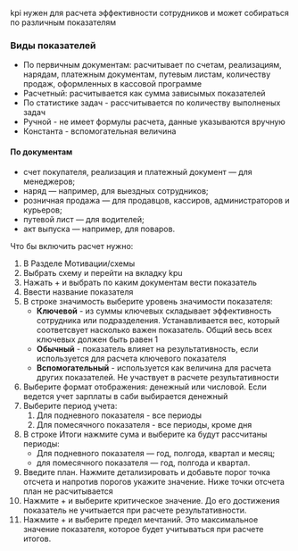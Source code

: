kpi нужен для расчета эффективности сотрудников и может собираться по различным показателям

### Виды показателей
- По первичным документам: расчитывает по счетам, реализациям, нарядам, платежным документам, путевым листам, количеству продаж, оформленных в кассовой программе
- Расчетный: расчитывается как сумма зависымых показателей
- По статистике задач - рассчитывается по количеству выполненых задач
- Ручной - не имеет формулы расчета, данные указываются вручную
- Константа - вспомогательная величина


#### По документам
- счет покупателя, реализация и платежный документ — для менеджеров;
- наряд — например, для выездных сотрудников;
- розничная продажа — для продавцов, кассиров, администраторов и курьеров;
- путевой лист — для водителей;
- акт выпуска — например, для поваров.

Что бы включить расчет нужно:
1. В Разделе Мотивации/схемы 
2. Выбрать схему и перейти на вкладку kpu
3. Нажать + и выбрать по каким документам вести показатель
4. Ввести название показателя
5. В строке значимость выберите уровень значимости показателя:
	- **Ключевой** - из суммы ключевых складывает эффективность сотрудника или подразделения. Устанавливается вес, который соответсвует насколько важен показатель. Общий весь всех ключевых должен быть равен 1
	- **Обычный** - показатель влияет на результативность, если используется для расчета ключевого показателя
	- **Вспомогательный** - используется как величина для расчета других показателей. Не участвует в расчете результативности
6.  Выберите формат отображения: денежный или числовой. Если ведется учет зарплаты в саби выбирается денежный
7. Выберите период учета:
	1. Для подневного показателя - все периоды
	2. Для помесячного показателя - все периоды, кроме дня
8. В строке Итоги нажмите сума и выберите ка будут  рассчитаны периоды:
	- Для подневного показателя — год, полгода, квартал и месяц;
	- для помесячного показателя — год, полгода и квартал.
9. Введите план. Нажмите детализировать и добавьте порог точка отсчета и напротив порогов укажите значение. Ниже точки отсчета план не расчитывается
10. Нажмите + и выберите критическое значение. До его достижения показатель не учитыается при расчете результативности. 
11. Нажмите + и выберите предел мечтаний. Это максимальное значение показателя, которое будет учитываться при расчете итогов. 
	